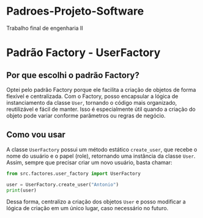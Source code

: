 # Padroes-Projeto-Software
Trabalho final de engenharia II


# Padrão Factory - UserFactory

## Por que escolhi o padrão Factory?

Optei pelo padrão Factory porque ele facilita a criação de objetos de forma flexível e centralizada. Com o Factory, posso encapsular a lógica de instanciamento da classe `User`, tornando o código mais organizado, reutilizável e fácil de manter. Isso é especialmente útil quando a criação do objeto pode variar conforme parâmetros ou regras de negócio.

## Como vou usar

A classe `UserFactory` possui um método estático `create_user`, que recebe o nome do usuário e o papel (role), retornando uma instância da classe `User`. Assim, sempre que precisar criar um novo usuário, basta chamar:

```python
from src.factores.user_factory import UserFactory

user = UserFactory.create_user("Antonio")
print(user)
```

Dessa forma, centralizo a criação dos objetos `User` e posso modificar a lógica de criação em um único lugar, caso necessário no futuro.
